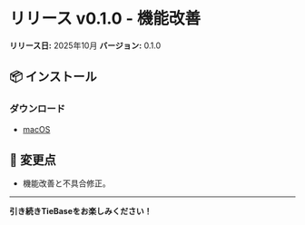 # リリース v0.1.0 - 機能改善

**リリース日:** 2025年10月
**バージョン:** 0.1.0

## 📦 インストール

### ダウンロード
- [macOS](https://github.com/tiebase/info/releases/download/v0.1.0/TieBase_0.1.0_x64.dmg)

## 🔄 変更点
- 機能改善と不具合修正。

---

**引き続きTieBaseをお楽しみください！**
